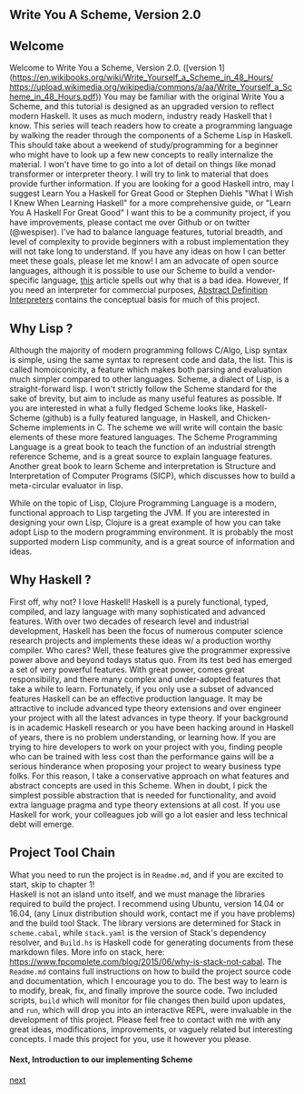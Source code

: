 Write You A Scheme, Version 2.0
------------

## Welcome
Welcome to Write You a Scheme, Version 2.0. ([version 1](https://en.wikibooks.org/wiki/Write_Yourself_a_Scheme_in_48_Hours/
https://upload.wikimedia.org/wikipedia/commons/a/aa/Write_Yourself_a_Scheme_in_48_Hours.pdf)) You may be familiar with the original Write You a Scheme, and this tutorial is designed as an upgraded version to reflect modern Haskell. It uses as much modern, industry ready Haskell that I know. This series will teach readers how to create a programming language by walking the reader through the components of a Scheme Lisp in Haskell. This should take about a weekend of study/programming for a beginner who might have to look up a few new concepts to really internalize the material. I won't have time to go into a lot of detail on things like monad transformer or interpreter theory. I will try to link to material that does provide further information. If you are looking for a good Haskell intro, may I suggest Learn You a Haskell for Great Good or Stephen Diehls "What I Wish I Knew When Learning Haskell"  for a more comprehensive guide, or "Learn You A Haskell For Great Good" I want this to be a community project, if you have improvements, please contact me over Github or on twitter (@wespiser). I've had to balance language features, tutorial breadth, and level of complexity to provide beginners with a robust implementation they will not take long to understand.  If you have any ideas on how I can better meet these goals, please let me know! I am an advocate of open source languages, although it is possible to use our Scheme to build a vendor-specific language, [this](https://www.stickyminds.com/article/hey-vendors-give-us-real-scripting-languages?page=0%2C0) article spells out why that is a bad idea. However, If you need an interpreter for commercial purposes, [Abstract Definition Interpreters](../sources/AbstractDefinitionalInterpreters.pdf) contains the conceptual basis for much of this project.

## Why Lisp ?
Although the majority of modern programming follows C/Algo, Lisp syntax is simple, using the same syntax to represent code and data, the list.  This is called homoiconicity, a feature which makes both parsing and evaluation much simpler compared to other languages. Scheme, a dialect of Lisp, is a straight-forward lisp.  I won't strictly follow the Scheme standard for the sake of brevity, but aim to include as many useful features as possible. If you are interested in what a fully fledged Scheme looks like, Haskell-Scheme (github) is a fully featured language, in Haskell, and Chicken-Scheme implements in C. The scheme we will write will contain the basic elements of these more featured languages. The Scheme Programming Language is a great book to teach the function of an industrial strength reference Scheme, and is a great source to explain language features. Another great book to learn Scheme and interpretation is Structure and Interpretation of Computer Programs (SICP), which discusses how to build a meta-circular evaluator in lisp.

While on the topic of Lisp, Clojure Programming Language is a modern, functional approach to Lisp targeting the JVM. If you are interested in designing your own Lisp, Clojure is a great example of how you can take adopt Lisp to the modern programming environment. It is probably the most supported modern Lisp community,  and is a great source of information and ideas.  

## Why Haskell ?
First off, why not? I love Haskell! Haskell is a purely functional, typed, compiled, and lazy language with many sophisticated and advanced features. With over two decades of research level and industrial development, Haskell has been the focus of numerous computer science research projects and implements these ideas w/ a production worthy compiler. Who cares? Well, these features give the programmer expressive power above and beyond todays status quo. From its test bed has emerged a set of very powerful features. With great power, comes great responsibility, and there many complex and under-adopted features that take a while to learn. Fortunately, if you only use a subset of advanced features Haskell can be an effective production language. It may be attractive to include advanced type theory extensions and over engineer your project with all the latest advances in type theory. If your background is in academic Haskell research or you have been hacking around in Haskell of years, there is no problem understanding, or learning how. If you are trying to hire developers to
work on your project with you, finding people who can be trained with less cost than the performance gains will be a serious hinderance when proposing your project to weary business type folks. For this reason, I take a conservative approach on what features and abstract concepts are used in this Scheme. When in doubt, I pick the simplest possible abstraction that is needed for functionality, and avoid extra language pragma and type theory extensions at all cost. If you use Haskell for work, your colleagues job will go a lot easier and less technical debt will emerge.  

## Project Tool Chain
What you need to run the project is in `Readme.md`, and if you are excited to start, skip to chapter 1!     
Haskell is not an island unto itself, and we must manage the libraries required to build the project. I recommend using Ubuntu, version 14.04 or 16.04, (any Linux distribution should work, contact me if you have problems) and the build tool Stack. The library versions are determined for Stack in `scheme.cabal`, while `stack.yaml` is the version of Stack's dependency resolver, and `Build.hs` is Haskell code for generating documents from these markdown files. More info on stack, here: https://www.fpcomplete.com/blog/2015/06/why-is-stack-not-cabal. The `Readme.md` contains full instructions on how to build the project source code and documentation, which I encourage you to do. The best way to learn is to modify, break, fix, and finally improve the source code. Two included scripts, `build` which will monitor for file changes then build upon updates, and `run`, which will drop you into an interactive REPL, were invaluable in the development of this project. Please feel free to contact with me with any great ideas, modifications, improvements, or vaguely related but interesting concepts. I made this project for you, use it however you please.


#### Next, Introduction to our implementing Scheme
[next](01_introduction.md)
